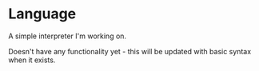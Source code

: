 # Language
A simple interpreter I'm working on.

Doesn't have any functionality yet - this will be updated with basic syntax when it exists.

